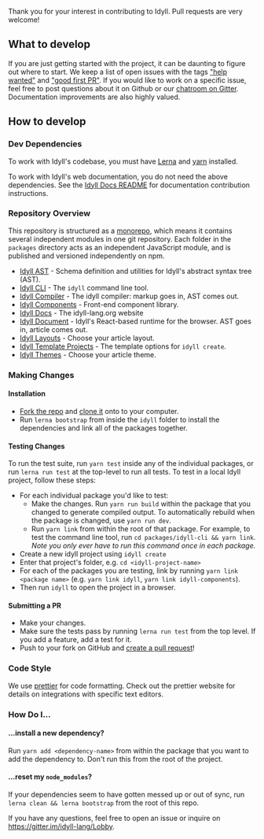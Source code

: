 Thank you for your interest in contributing to Idyll. Pull requests are very welcome!

## What to develop

If you are just getting started with the project, it can be daunting to figure out where to start. We keep a list of open issues with the tags ["help wanted"](https://github.com/idyll-lang/idyll/issues?q=is%3Aissue+is%3Aopen+label%3A%22Help+Wanted%22) and ["good first PR"](https://github.com/idyll-lang/idyll/issues?q=is%3Aissue+is%3Aopen+label%3A%22Good+First+PR%22). If you would like to work on a specific issue, feel free to post questions about it on Github or our [chatroom on Gitter](https://gitter.im/idyll-lang/Lobby). Documentation improvements are also highly valued.

## How to develop

### Dev Dependencies

To work with Idyll's codebase, you must have [Lerna](https://github.com/lerna/lerna) and [yarn](https://yarnpkg.com/en/docs/install) installed.

To work with Idyll's web documentation, you do not need the above dependencies.  See the [Idyll Docs README](./packages/idyll-docs/) for documentation contribution instructions.

### Repository Overview

This repository is structured as a [monorepo](https://github.com/babel/babel/blob/master/doc/design/monorepo.md), which means it contains several independent modules in one git repository. Each folder in the `packages` directory acts as an independent JavaScript module, and is published and versioned independently on npm.

- [Idyll AST](./packages/idyll-ast/) - Schema definition and utilities for Idyll's abstract syntax tree (AST).
- [Idyll CLI](./packages/idyll-cli/) - The `idyll` command line tool. 
- [Idyll Compiler](./packages/idyll-compiler/) - The idyll compiler: markup goes in, AST comes out.
- [Idyll Components](./packages/idyll-components/) - Front-end component library.
- [Idyll Docs](./packages/idyll-docs/) - The idyll-lang.org website
- [Idyll Document](./packages/idyll-document/) - Idyll's React-based runtime for the browser. AST goes in, article comes out. 
- [Idyll Layouts](./packages/idyll-layouts/) - Choose your article layout.
- [Idyll Template Projects](./packages/idyll-template-projects/) - The template options for `idyll create`. 
- [Idyll Themes](./packages/idyll-themes/) - Choose your article theme.

### Making Changes

#### Installation

- [Fork the repo](https://help.github.com/articles/fork-a-repo/) and [clone it](https://help.github.com/articles/cloning-a-repository/) onto to your computer.
- Run `lerna bootstrap` from inside the `idyll` folder to install the dependencies and link all of the packages together.

#### Testing Changes

To run the test suite, run `yarn test` inside any of the individual packages, or run `lerna run test` at the top-level to run all tests. 
To test in a local Idyll project, follow these steps:
- For each individual package you'd like to test:
  - Make the changes. Run `yarn run build` within the package that you changed to generate compiled output. To automatically rebuild when the package is changed, use `yarn run dev`.  
  - Run `yarn link` from within the root of that package. For example, to test the command line tool, run `cd packages/idyll-cli && yarn link`. _Note you only ever have to run this command once in each package._
- Create a new idyll project using `idyll create`
- Enter that project's folder, e.g. `cd <idyll-project-name>`
- For each of the packages you are testing, link by running `yarn link <package name>` (e.g. `yarn link idyll`, `yarn link idyll-components`).
- Then run `idyll` to open the project in a browser.

#### Submitting a PR

- Make your changes.
- Make sure the tests pass by running `lerna run test` from the top level. If you add a feature, add a test for it.
- Push to your fork on GitHub and [create a pull request](https://github.com/idyll-lang/idyll/pulls)!

### Code Style

We use [prettier](https://prettier.io/) for code formatting. Check out the prettier website for details
on integrations with specific text editors.

### How Do I...

#### ...install a new dependency?

Run `yarn add <dependency-name>` from within the package that you want to add the dependency to. Don't run this from the root of the project.

#### ...reset my `node_modules`?

If your dependencies seem to have gotten messed up or out of sync, run `lerna clean && lerna bootstrap` from the root of this repo.

If you have any questions, feel free to open an issue or inquire on https://gitter.im/idyll-lang/Lobby.
